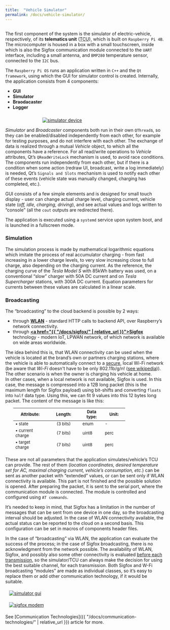 ```yaml
---
title:  "Vehicle Simulator"
permalink: /docs/vehicle-simulator/
---
```


<div style="display: flex; flex-flow: row wrap; justify-content:center">
	<div style="flex-grow:1; flex-basis:55%;">
		<p>The first component of the system is the simulator of electric-vehicle, respectively, of its <b>telematics unit</b> (<abbr title="Telematics Control Unit">TCU</abbr>), which is built on <code>Raspberry Pi 4B</code>. The microcomputer is housed in a box with a small touchscreen, inside which is also the Sigfox communication module connected to the <code>UART</code> interface, including a small antenna, and <code>BMP280</code> temperature sensor, connected to the <code>I2C</code> bus.</p>
		<p>The <code>Raspberry Pi OS</code> runs an application written in <code>C++</code> and the <code>Qt framework</code>, using which the GUI for simulator control is created.  Internally, the application consists from 4 components:
		<ul>
			<li><b>GUI</b></li>
			<li><b>Simulator</b></li>
			<li><b>Braodacaster</b></li>
			<li><b>Logger</b></li>
		</ul></p>
	</div>
	<div style="flex-grow:0; flex-basis:45%; min-width:300px;">
    	<a href="{{ "/assets/img/docs/simulator.png" | relative_url }}" data-lightbox="img"><img src="{{ "/assets/img/docs/simulator.png" | relative_url }}" alt="simulator device" style="max-width:100%; margin-top:10px; margin-left:15px;"></a>
  </div>
</div>

*Simulator* and *Broadcaster* components both run in their own `QThread`s, so they can be enabled/disabled independently from each other, for example for testing purposes, and do not interfere with each other. The exchange of data is realized through a mutual *Vehicle* object, to which all the components have a reference. For all read/write operations to *Vehicle* attributes, Qt’s `QReadWriteLock` mechanism is used, to avoid race conditions. The components run independently from each other, but if there is a condition when some action (redraw UI, broadcast, write a log immediately) is needed, Qt’s `Signals and Slots` mechanism is used to notify each other of these events (vehicle state was manually changed, charging has completed, etc.). 

GUI consists of a few simple elements and is designed for small touch display - user can change actual charge level, charging current, vehicle state (*off, idle, charging, driving*), and see actual values and logs written to “console” (all the `cout` outputs are redirected there). 

The application is executed using a `systemd` service upon system boot, and is launched in a fullscreen mode.

### Simulation
The simulation process is made by mathematical logarithmic equations which imitate the process of real accumulator charging - from fast increasing in a lower charge levels, to very slow increasing close to full charge, also depending on the charging current. As the reference, the charging curve of the *Tesla Model S* with 85kWh battery was used, on a conventional “slow” charger with 50A DC current and on *Tesla Supercharger* stations, with 300A DC current. Equation parameters for currents between these values are calculated in a linear scale.

### Broadcasting
The “broadcasting” to the cloud backend is possible by 2 ways: 
- through <b><u>WLAN</u></b> - standard HTTP calls to backend API, over Raspberry’s network connectivity.
- through <b><u><a href="{{ "/docs/sigfox/" | relative_url }}">Sigfox</a></u></b> technology - modern IoT, LPWAN 
network, of which network is available on wide areas worldwide.

The idea behind this is, that WLAN connectivity can be used when the vehicle is located at the brand’s own or partners charging stations, where the vehicle is able to automatically connect to a <u>secure</u>, local Wi-Fi network (be aware that *Wi-Fi* doesn't have to be only 802.11b/g/n! ([see wikipedia](https://en.wikipedia.org/wiki/IEEE_802.11))). The other scenario is when the owner is charging his vehicle at home.  
In other cases, when a local network is not available, Sigfox is used. In this case, the message is compressed into a 12B long packet (this is the maximum length for Sigfox payload) using bit-shifts and converting `floats`  into `half` data type. Using this, we can fit 9 values into this 12 bytes long packet. 
The content of the message is like this:

<table style="width:70%; height: 140px; margin-left:5%; font-size:13px;">
	<colgroup>
		<col width="30%" />
		<col width="30%" />
		<col width="20%" />
		<col width="20%" />
	</colgroup>
	<thead>
		<tr class="header">
			<th>Attribute:</th>
			<th style="text-align:center">Length:</th>
			<th>Data type:</th>
			<th>Unit:</th>
		</tr>
	</thead>
	<tbody>
		<tr>
			<td>• state</td>
			<td style="text-align:center">(3 bits)</td>
			<td>enum</td>
			<td>-</td>
		</tr>
		<tr>
			<td>• current charge</td>
			<td style="text-align:center">(7 bits)</td>
			<td>uint8</td>
			<td>perc</td>
		</tr>
		<tr>
			<td>• target charge</td>
			<td style="text-align:center">(7 bits)</td>
			<td>uint8</td>
			<td>perc</td>
		</tr>
		<tr>
			<td>• current</td>
			<td style="text-align:center">(10 bits)</td>
			<td>uint16</td>
			<td>amps</td>
		</tr>
		<tr>
			<td>• elapsed time</td>
			<td style="text-align:center">(13 bits)</td>
			<td>uint16</td>
			<td>minutes</td>
		</tr>
		<tr>
			<td>• remaining time</td>
			<td style="text-align:center">(13 bits)</td>
			<td>uint16</td>
			<td>minutes</td>
		</tr>
		<tr>
			<td>• current range</td>
			<td style="text-align:center">(11 bits)</td>
			<td>uint16</td>
			<td>km</td>
		</tr>
		<tr>
			<td>• outside temperature</td>
			<td style="text-align:center">(16 bits)</td>
			<td>half</td>
			<td>minutes</td>
		</tr>
		<tr>
			<td>• inside temperature</td>
			<td style="text-align:center">(16 bits)</td>
			<td>half</td>
			<td>minutes</td>
		</tr>
		<tr>
			<td></td>
			<td style="text-align:center"><b>96 bits = <u>12 bytes</u></b></td>
			<td></td>
			<td></td>
		</tr>
		<tr>
			<td></td>
			<td></td>
			<td></td>
			<td></td>
		</tr>
	</tbody>
</table>

These are not all parameters that the application simulates/vehicle’s TCU can provide. The rest of them (*location coordinates, desired temperature set for AC, maximal charging current, vehicle’s consumption, etc.*) can be sent as another packet with “extended” values, or can be sent only if WLAN connectivity is available. This part is not finished and the possible solution is opened.
After preparing the packet, it is sent to the serial port, where the communication module is connected. The module is controlled and configured using `AT commands`.

It’s needed to keep in mind, that Sigfox has a limitation in the number of messages that can be sent from one device in one day, so the broadcasting interval should be adjusted. In the case of WLAN connectivity available, the actual status can be reported to the cloud on a second basis. This configuration can be set in macros of components header files. 

In the case of “broadcasting” via WLAN, the application can evaluate the success of the process; in the case of Sigfox broadcasting, there is no acknowledgment from the network possible. The availability of WLAN, Sigfox, and possibly also some other connectivity is evaluated <u>before each transmission</u>, so the simulator/TCU can always make the decision for using the best suitable channel, for each transmission. 
Both Sigfox and W-Fi broadcasting “modules” are made as individual classes, so it’s easy to replace them or add other communication technology, if it would be suitable. 

<div style="display:flex; flex-flow:row wrap; justify-content:center; align-items:center; gap:20px; margin-top:20px; margin-bottom:20px;">
	<div style="flex-basis:30rem">
		<a href="{{ "/assets/img/docs/gui.png" | relative_url }}" data-lightbox="">
			<img src="{{ "/assets/img/docs/gui.png" | relative_url }}" alt="simulator gui">
		</a>
	</div>
	<div style="flex-basis:30rem">
		<a href="{{ "/assets/img/docs/modem.png" | relative_url }}" data-lightbox="">
			<img src="{{ "/assets/img/docs/modem.png" | relative_url }}" alt="sigfox modem">
		</a>
	</div>
</div>

See [Communication Technologies]({{ "/docs/communication-technologies/" | relative_url }}) article for more.

